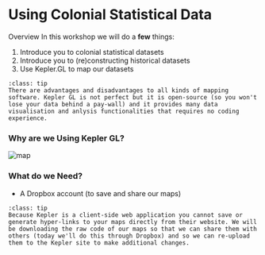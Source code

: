# Using Colonial Statistical Data




Overview
In this workshop we will do a **few** things:
1. Introduce you to colonial statistical datasets
2. Introduce you to (re)constructing historical datasets
3. Use Kepler.GL to map our datasets 

`````{admonition} For your reference!
:class: tip
There are advantages and disadvantages to all kinds of mapping software. Kepler GL is not perfect but it is open-source (so you won't lose your data behind a pay-wall) and it provides many data visualisation and anlysis functionalities that requires no coding experience.
`````
### Why are we Using Kepler GL?
 

![map](Carto_Map.png)

### What do we Need?
- A Dropbox account (to save and share our maps)

`````{admonition} What we can't do today!
:class: tip
Because Kepler is a client-side web application you cannot save or generate hyper-links to your maps directly from their website. We will be downloading the raw code of our maps so that we can share them with others (today we'll do this through Dropbox) and so we can re-upload them to the Kepler site to make additional changes.
`````


